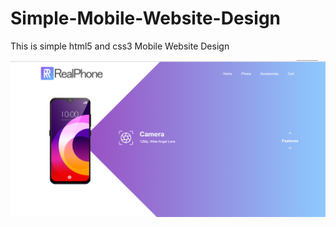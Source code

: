 # Simple-Mobile-Website-Design
This is simple html5 and css3  Mobile Website Design


![](img/Capture.PNG)
